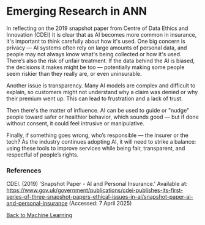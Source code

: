 # Emerging Research in ANN

In reflecting on the 2019 snapshot paper from Centre of Data Ethics and Innovation (CDEI) it is clear that as AI becomes more common in insurance, it's important to think carefully about how it's used. One big concern is privacy — AI systems often rely on large amounts of personal data, and people may not always know what's being collected or how it's used. There’s also the risk of unfair treatment. If the data behind the AI is biased, the decisions it makes might be too — potentially making some people seem riskier than they really are, or even uninsurable.

Another issue is transparency. Many AI models are complex and difficult to explain, so customers might not understand why a claim was denied or why their premium went up. This can lead to frustration and a lack of trust.

Then there's the matter of influence. AI can be used to guide or "nudge" people toward safer or healthier behavior, which sounds good — but if done without consent, it could feel intrusive or manipulative.

Finally, if something goes wrong, who’s responsible — the insurer or the tech? As the industry continues adopting AI, it will need to strike a balance: using these tools to improve services while being fair, transparent, and respectful of people’s rights.

### References

CDEI. (2019) 'Snapshot Paper - AI and Personal Insurance.' Available at: https://www.gov.uk/government/publications/cdei-publishes-its-first-series-of-three-snapshot-papers-ethical-issues-in-ai/snapshot-paper-ai-and-personal-insurance (Accessed: 7 April 2025)

[Back to Machine Learning](/machine_learning/)